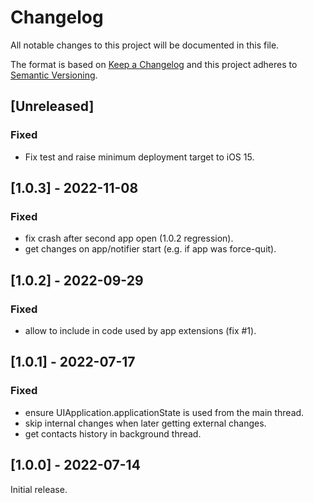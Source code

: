# Changelog
All notable changes to this project will be documented in this file.

The format is based on [Keep a Changelog](http://keepachangelog.com/en/1.0.0/)
and this project adheres to [Semantic Versioning](http://semver.org/spec/v2.0.0.html).

## [Unreleased]

### Fixed
- Fix test and raise minimum deployment target to iOS 15.

## [1.0.3] - 2022-11-08

### Fixed
- fix crash after second app open (1.0.2 regression).
- get changes on app/notifier start (e.g. if app was force-quit).

## [1.0.2] - 2022-09-29

### Fixed
- allow to include in code used by app extensions (fix #1).

## [1.0.1] - 2022-07-17

### Fixed
- ensure UIApplication.applicationState is used from the main thread.
- skip internal changes when later getting external changes.
- get contacts history in background thread.

## [1.0.0] - 2022-07-14

Initial release.
